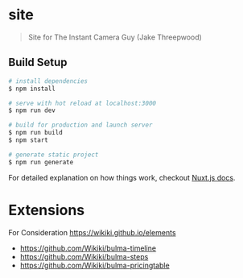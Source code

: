 # site

> Site for The Instant Camera Guy (Jake Threepwood)

## Build Setup

``` bash
# install dependencies
$ npm install

# serve with hot reload at localhost:3000
$ npm run dev

# build for production and launch server
$ npm run build
$ npm start

# generate static project
$ npm run generate
```

For detailed explanation on how things work, checkout [Nuxt.js docs](https://nuxtjs.org).


# Extensions
For Consideration
https://wikiki.github.io/elements
  - https://github.com/Wikiki/bulma-timeline
  - https://github.com/Wikiki/bulma-steps
  - https://github.com/Wikiki/bulma-pricingtable
